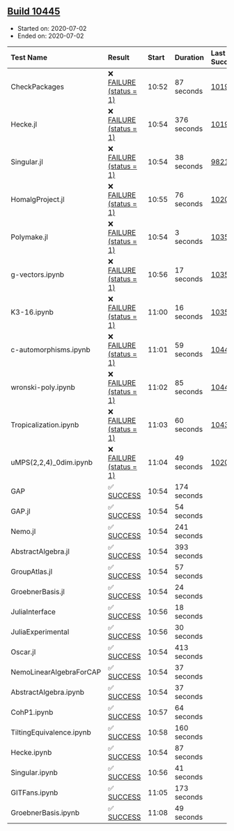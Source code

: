 ## [Build 10445](https://oscarci.mathematik.uni-kl.de/job/oscar/10445/)

* Started on: 2020-07-02
* Ended on: 2020-07-02

| Test Name    | Result | Start | Duration | Last Success | First Failure |
|:-------------|:-------|:------|:---------|:-------------|:--------------|
| CheckPackages | ❌ [FAILURE (status = 1)](https://oscarci.mathematik.uni-kl.de/job/oscar/10445/artifact/logs/build-10445/CheckPackages.log) | 10:52 | 87 seconds | [10197](https://oscarci.mathematik.uni-kl.de/job/oscar/10197/) | [10198](https://oscarci.mathematik.uni-kl.de/job/oscar/10198/) |
| Hecke.jl | ❌ [FAILURE (status = 1)](https://oscarci.mathematik.uni-kl.de/job/oscar/10445/artifact/logs/build-10445/Hecke.jl.log) | 10:54 | 376 seconds | [10197](https://oscarci.mathematik.uni-kl.de/job/oscar/10197/) | [10198](https://oscarci.mathematik.uni-kl.de/job/oscar/10198/) |
| Singular.jl | ❌ [FAILURE (status = 1)](https://oscarci.mathematik.uni-kl.de/job/oscar/10445/artifact/logs/build-10445/Singular.jl.log) | 10:54 | 38 seconds | [9821](https://oscarci.mathematik.uni-kl.de/job/oscar/9821/) | [9822](https://oscarci.mathematik.uni-kl.de/job/oscar/9822/) |
| HomalgProject.jl | ❌ [FAILURE (status = 1)](https://oscarci.mathematik.uni-kl.de/job/oscar/10445/artifact/logs/build-10445/HomalgProject.jl.log) | 10:55 | 76 seconds | [10209](https://oscarci.mathematik.uni-kl.de/job/oscar/10209/) | [10210](https://oscarci.mathematik.uni-kl.de/job/oscar/10210/) |
| Polymake.jl | ❌ [FAILURE (status = 1)](https://oscarci.mathematik.uni-kl.de/job/oscar/10445/artifact/logs/build-10445/Polymake.jl.log) | 10:54 | 3 seconds | [10356](https://oscarci.mathematik.uni-kl.de/job/oscar/10356/) | [10357](https://oscarci.mathematik.uni-kl.de/job/oscar/10357/) |
| g-vectors.ipynb | ❌ [FAILURE (status = 1)](https://oscarci.mathematik.uni-kl.de/job/oscar/10445/artifact/logs/build-10445/g-vectors.ipynb.log) | 10:56 | 17 seconds | [10356](https://oscarci.mathematik.uni-kl.de/job/oscar/10356/) | [10357](https://oscarci.mathematik.uni-kl.de/job/oscar/10357/) |
| K3-16.ipynb | ❌ [FAILURE (status = 1)](https://oscarci.mathematik.uni-kl.de/job/oscar/10445/artifact/logs/build-10445/K3-16.ipynb.log) | 11:00 | 16 seconds | [10356](https://oscarci.mathematik.uni-kl.de/job/oscar/10356/) | [10357](https://oscarci.mathematik.uni-kl.de/job/oscar/10357/) |
| c-automorphisms.ipynb | ❌ [FAILURE (status = 1)](https://oscarci.mathematik.uni-kl.de/job/oscar/10445/artifact/logs/build-10445/c-automorphisms.ipynb.log) | 11:01 | 59 seconds | [10443](https://oscarci.mathematik.uni-kl.de/job/oscar/10443/) | [10444](https://oscarci.mathematik.uni-kl.de/job/oscar/10444/) |
| wronski-poly.ipynb | ❌ [FAILURE (status = 1)](https://oscarci.mathematik.uni-kl.de/job/oscar/10445/artifact/logs/build-10445/wronski-poly.ipynb.log) | 11:02 | 85 seconds | [10440](https://oscarci.mathematik.uni-kl.de/job/oscar/10440/) | [10441](https://oscarci.mathematik.uni-kl.de/job/oscar/10441/) |
| Tropicalization.ipynb | ❌ [FAILURE (status = 1)](https://oscarci.mathematik.uni-kl.de/job/oscar/10445/artifact/logs/build-10445/Tropicalization.ipynb.log) | 11:03 | 60 seconds | [10439](https://oscarci.mathematik.uni-kl.de/job/oscar/10439/) | [10440](https://oscarci.mathematik.uni-kl.de/job/oscar/10440/) |
| uMPS(2,2,4)_0dim.ipynb | ❌ [FAILURE (status = 1)](https://oscarci.mathematik.uni-kl.de/job/oscar/10445/artifact/logs/build-10445/uMPS-2-2-4-_0dim.ipynb.log) | 11:04 | 49 seconds | [10209](https://oscarci.mathematik.uni-kl.de/job/oscar/10209/) | [10210](https://oscarci.mathematik.uni-kl.de/job/oscar/10210/) |
| GAP | ✅ [SUCCESS](https://oscarci.mathematik.uni-kl.de/job/oscar/10445/artifact/logs/build-10445/GAP.log) | 10:54 | 174 seconds |  |  |
| GAP.jl | ✅ [SUCCESS](https://oscarci.mathematik.uni-kl.de/job/oscar/10445/artifact/logs/build-10445/GAP.jl.log) | 10:54 | 54 seconds |  |  |
| Nemo.jl | ✅ [SUCCESS](https://oscarci.mathematik.uni-kl.de/job/oscar/10445/artifact/logs/build-10445/Nemo.jl.log) | 10:54 | 241 seconds |  |  |
| AbstractAlgebra.jl | ✅ [SUCCESS](https://oscarci.mathematik.uni-kl.de/job/oscar/10445/artifact/logs/build-10445/AbstractAlgebra.jl.log) | 10:54 | 393 seconds |  |  |
| GroupAtlas.jl | ✅ [SUCCESS](https://oscarci.mathematik.uni-kl.de/job/oscar/10445/artifact/logs/build-10445/GroupAtlas.jl.log) | 10:54 | 57 seconds |  |  |
| GroebnerBasis.jl | ✅ [SUCCESS](https://oscarci.mathematik.uni-kl.de/job/oscar/10445/artifact/logs/build-10445/GroebnerBasis.jl.log) | 10:54 | 24 seconds |  |  |
| JuliaInterface | ✅ [SUCCESS](https://oscarci.mathematik.uni-kl.de/job/oscar/10445/artifact/logs/build-10445/JuliaInterface.log) | 10:56 | 18 seconds |  |  |
| JuliaExperimental | ✅ [SUCCESS](https://oscarci.mathematik.uni-kl.de/job/oscar/10445/artifact/logs/build-10445/JuliaExperimental.log) | 10:56 | 30 seconds |  |  |
| Oscar.jl | ✅ [SUCCESS](https://oscarci.mathematik.uni-kl.de/job/oscar/10445/artifact/logs/build-10445/Oscar.jl.log) | 10:54 | 413 seconds |  |  |
| NemoLinearAlgebraForCAP | ✅ [SUCCESS](https://oscarci.mathematik.uni-kl.de/job/oscar/10445/artifact/logs/build-10445/NemoLinearAlgebraForCAP.log) | 10:54 | 37 seconds |  |  |
| AbstractAlgebra.ipynb | ✅ [SUCCESS](https://oscarci.mathematik.uni-kl.de/job/oscar/10445/artifact/logs/build-10445/AbstractAlgebra.ipynb.log) | 10:54 | 37 seconds |  |  |
| CohP1.ipynb | ✅ [SUCCESS](https://oscarci.mathematik.uni-kl.de/job/oscar/10445/artifact/logs/build-10445/CohP1.ipynb.log) | 10:57 | 64 seconds |  |  |
| TiltingEquivalence.ipynb | ✅ [SUCCESS](https://oscarci.mathematik.uni-kl.de/job/oscar/10445/artifact/logs/build-10445/TiltingEquivalence.ipynb.log) | 10:58 | 160 seconds |  |  |
| Hecke.ipynb | ✅ [SUCCESS](https://oscarci.mathematik.uni-kl.de/job/oscar/10445/artifact/logs/build-10445/Hecke.ipynb.log) | 10:54 | 87 seconds |  |  |
| Singular.ipynb | ✅ [SUCCESS](https://oscarci.mathematik.uni-kl.de/job/oscar/10445/artifact/logs/build-10445/Singular.ipynb.log) | 10:56 | 41 seconds |  |  |
| GITFans.ipynb | ✅ [SUCCESS](https://oscarci.mathematik.uni-kl.de/job/oscar/10445/artifact/logs/build-10445/GITFans.ipynb.log) | 11:05 | 173 seconds |  |  |
| GroebnerBasis.ipynb | ✅ [SUCCESS](https://oscarci.mathematik.uni-kl.de/job/oscar/10445/artifact/logs/build-10445/GroebnerBasis.ipynb.log) | 11:08 | 49 seconds |  |  |
